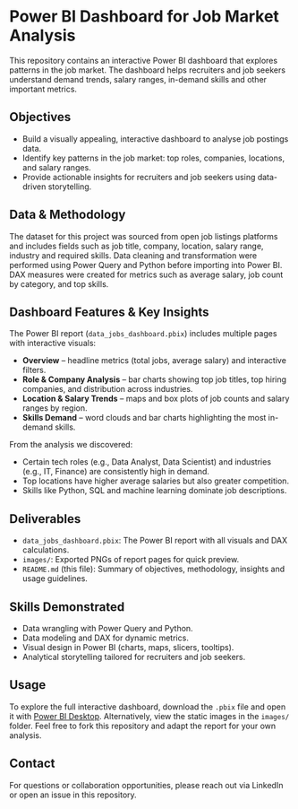 # Power BI Dashboard for Job Market Analysis

This repository contains an interactive Power BI dashboard that explores patterns in the job market. The dashboard helps recruiters and job seekers understand demand trends, salary ranges, in-demand skills and other important metrics.

## Objectives

- Build a visually appealing, interactive dashboard to analyse job postings data.
- Identify key patterns in the job market: top roles, companies, locations, and salary ranges.
- Provide actionable insights for recruiters and job seekers using data-driven storytelling.

## Data & Methodology

The dataset for this project was sourced from open job listings platforms and includes fields such as job title, company, location, salary range, industry and required skills. Data cleaning and transformation were performed using Power Query and Python before importing into Power BI. DAX measures were created for metrics such as average salary, job count by category, and top skills.

## Dashboard Features & Key Insights

The Power BI report (`data_jobs_dashboard.pbix`) includes multiple pages with interactive visuals:
- **Overview** – headline metrics (total jobs, average salary) and interactive filters.
- **Role & Company Analysis** – bar charts showing top job titles, top hiring companies, and distribution across industries.
- **Location & Salary Trends** – maps and box plots of job counts and salary ranges by region.
- **Skills Demand** – word clouds and bar charts highlighting the most in-demand skills.

From the analysis we discovered:
- Certain tech roles (e.g., Data Analyst, Data Scientist) and industries (e.g., IT, Finance) are consistently high in demand.
- Top locations have higher average salaries but also greater competition.
- Skills like Python, SQL and machine learning dominate job descriptions.

## Deliverables

- `data_jobs_dashboard.pbix`: The Power BI report with all visuals and DAX calculations.
- `images/`: Exported PNGs of report pages for quick preview.
- `README.md` (this file): Summary of objectives, methodology, insights and usage guidelines.

## Skills Demonstrated

- Data wrangling with Power Query and Python.
- Data modeling and DAX for dynamic metrics.
- Visual design in Power BI (charts, maps, slicers, tooltips).
- Analytical storytelling tailored for recruiters and job seekers.

## Usage

To explore the full interactive dashboard, download the `.pbix` file and open it with [Power BI Desktop](https://powerbi.microsoft.com/desktop/). Alternatively, view the static images in the `images/` folder. Feel free to fork this repository and adapt the report for your own analysis.

## Contact

For questions or collaboration opportunities, please reach out via LinkedIn or open an issue in this repository.
